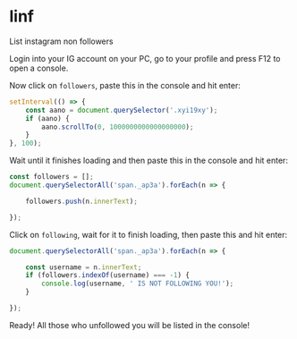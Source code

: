 # linf

List instagram non followers

Login into your IG account on your PC, go to your profile and press F12 to open a console.

Now click on `followers`, paste this in the console and hit enter:

```js
setInterval(() => { 
	const aano = document.querySelector('.xyi19xy');
	if (aano) {
		aano.scrollTo(0, 1000000000000000000);
	}
}, 100);
```

Wait until it finishes loading and then paste this in the console and hit enter:

```js
const followers = [];
document.querySelectorAll('span._ap3a').forEach(n => {

	followers.push(n.innerText);

});
```

Click on `following`, wait for it to finish loading, then paste this and hit enter:

```js
document.querySelectorAll('span._ap3a').forEach(n => {

	const username = n.innerText;
	if (followers.indexOf(username) === -1) {
		console.log(username, ' IS NOT FOLLOWING YOU!');
	}

});
```

Ready! All those who unfollowed you will be listed in the console!
